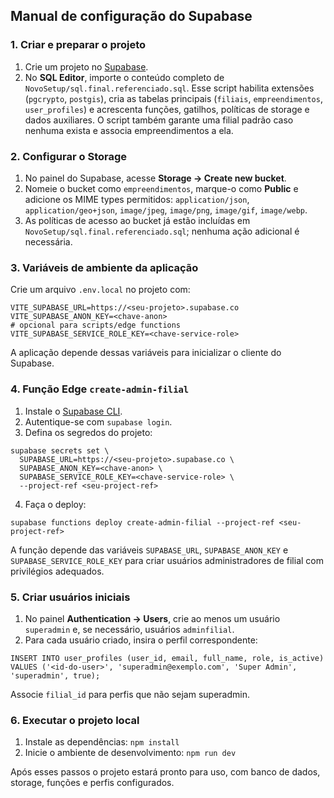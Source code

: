 ## Manual de configuração do Supabase

### 1. Criar e preparar o projeto
1. Crie um projeto no [Supabase](https://supabase.com/).
2. No **SQL Editor**, importe o conteúdo completo de `NovoSetup/sql.final.referenciado.sql`. Esse script habilita extensões (`pgcrypto`, `postgis`), cria as tabelas principais (`filiais`, `empreendimentos`, `user_profiles`) e acrescenta funções, gatilhos, políticas de storage e dados auxiliares. O script também garante uma filial padrão caso nenhuma exista e associa empreendimentos a ela.

### 2. Configurar o Storage
1. No painel do Supabase, acesse **Storage → Create new bucket**.
2. Nomeie o bucket como `empreendimentos`, marque-o como **Public** e adicione os MIME types permitidos: `application/json`, `application/geo+json`, `image/jpeg`, `image/png`, `image/gif`, `image/webp`.
3. As políticas de acesso ao bucket já estão incluídas em `NovoSetup/sql.final.referenciado.sql`; nenhuma ação adicional é necessária.

### 3. Variáveis de ambiente da aplicação
Crie um arquivo `.env.local` no projeto com:
```
VITE_SUPABASE_URL=https://<seu-projeto>.supabase.co
VITE_SUPABASE_ANON_KEY=<chave-anon>
# opcional para scripts/edge functions
VITE_SUPABASE_SERVICE_ROLE_KEY=<chave-service-role>
```
A aplicação depende dessas variáveis para inicializar o cliente do Supabase.

### 4. Função Edge `create-admin-filial`
1. Instale o [Supabase CLI](https://supabase.com/docs/guides/cli).
2. Autentique-se com `supabase login`.
3. Defina os segredos do projeto:
```
supabase secrets set \
  SUPABASE_URL=https://<seu-projeto>.supabase.co \
  SUPABASE_ANON_KEY=<chave-anon> \
  SUPABASE_SERVICE_ROLE_KEY=<chave-service-role> \
  --project-ref <seu-project-ref>
```
4. Faça o deploy:
```
supabase functions deploy create-admin-filial --project-ref <seu-project-ref>
```
A função depende das variáveis `SUPABASE_URL`, `SUPABASE_ANON_KEY` e `SUPABASE_SERVICE_ROLE_KEY` para criar usuários administradores de filial com privilégios adequados.

### 5. Criar usuários iniciais
1. No painel **Authentication → Users**, crie ao menos um usuário `superadmin` e, se necessário, usuários `adminfilial`.
2. Para cada usuário criado, insira o perfil correspondente:
```
INSERT INTO user_profiles (user_id, email, full_name, role, is_active)
VALUES ('<id-do-user>', 'superadmin@exemplo.com', 'Super Admin', 'superadmin', true);
```
Associe `filial_id` para perfis que não sejam superadmin.

### 6. Executar o projeto local
1. Instale as dependências: `npm install`
2. Inicie o ambiente de desenvolvimento: `npm run dev`

Após esses passos o projeto estará pronto para uso, com banco de dados, storage, funções e perfis configurados.
